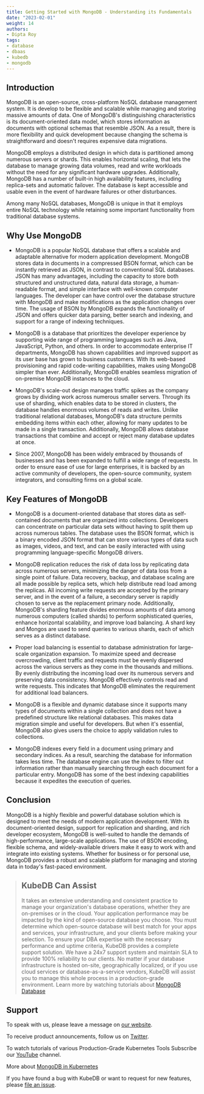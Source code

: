 ```yaml
---
title: Getting Started with MongoDB - Understanding its Fundamentals
date: "2023-02-01"
weight: 14
authors:
- Dipta Roy
tags:
- database
- dbaas
- kubedb
- mongodb
---
```


## Introduction
MongoDB is an open-source, cross-platform NoSQL database management system. It is develop to be flexible and scalable while managing and storing massive amounts of data. One of MongoDB's distinguishing characteristics is its document-oriented data model, which stores information as documents with optional schemas that resemble JSON. As a result, there is more flexibility and quick development because changing the schema is straightforward and doesn't requires expensive data migrations.

MongoDB employs a distributed design in which data is partitioned among numerous servers or shards. This enables horizontal scaling, that lets the database to manage growing data volumes, read and write workloads without the need for any significant hardware upgrades. Additionally, MongoDB has a number of built-in high availability features, including replica-sets and automatic failover. The database is kept accessible and usable even in the event of hardware failures or other disturbances.

Among many NoSQL databases, MongoDB is unique in that it employs entire NoSQL technology while retaining some important functionality from traditional database systems.


## Why Use MongoDB

- MongoDB is a popular NoSQL database that offers a scalable and adaptable alternative for modern application development. MongoDB stores data in documents in a compressed BSON format, which can be instantly retrieved as JSON, in contrast to conventional SQL databases. JSON has many advantages, including the capacity to store both structured and unstructured data, natural data storage, a human-readable format, and simple interface with well-known computer languages. The developer can have control over the database structure with MongoDB and make modifications as the application changes over time. The usage of BSON by MongoDB expands the functionality of JSON and offers quicker data parsing, better search and indexing, and support for a range of indexing techniques.

- MongoDB is a database that prioritizes the developer experience by supporting wide range of programming languages such as Java, JavaScript, Python, and others. In order to accommodate enterprise IT departments, MongoDB has shown capabilities and improved support as its user base has grown to business customers. With its web-based provisioning and rapid code-writing capabilities, makes using MongoDB simpler than ever. Additionally, MongoDB enables seamless migration of on-premise MongoDB instances to the cloud.

- MongoDB's scale-out design manages traffic spikes as the company grows by dividing work across numerous smaller servers. Through its use of sharding, which enables data to be stored in clusters, the database handles enormous volumes of reads and writes. Unlike traditional relational databases, MongoDB's data structure permits embedding items within each other, allowing for many updates to be made in a single transaction. Additionally, MongoDB allows database transactions that combine and accept or reject many database updates at once.

- Since 2007, MongoDB has been widely embraced by thousands of businesses and has been expanded to fulfill a wide range of requests. In order to ensure ease of use for large enterprises, it is backed by an active community of developers, the open-source community, system integrators, and consulting firms on a global scale.


## Key Features of MongoDB

- MongoDB is a document-oriented database that stores data as self-contained documents that are organized into collections. Developers can concentrate on particular data sets without having to split them up across numerous tables. The database uses the BSON format, which is a binary encoded JSON format that can store various types of data such as images, videos, and text, and can be easily interacted with using programming language-specific MongoDB drivers.

- MongoDB replication reduces the risk of data loss by replicating data across numerous servers, minimizing the danger of data loss from a single point of failure. Data recovery, backup, and database scaling are all made possible by replica sets, which help distribute read load among the replicas. All incoming write requests are accepted by the primary server, and in the event of a failure, a secondary server is rapidly chosen to serve as the replacement primary node. Additionally, MongoDB's sharding feature divides enormous amounts of data among numerous computers (called shards) to perform sophisticated queries, enhance horizontal scalability, and improve load balancing. A shard key and Mongos are used to send queries to various shards, each of which serves as a distinct database.

- Proper load balancing is essential to database administration for large-scale organization expansion. To maximize speed and decrease overcrowding, client traffic and requests must be evenly dispersed across the various servers as they come in the thousands and millions. By evenly distributing the incoming load over its numerous servers and preserving data consistency. MongoDB effectively controls read and write requests. This indicates that MongoDB eliminates the requirement for additional load balancers.

- MongoDB is a flexible and dynamic database since it supports many types of documents within a single collection and does not have a predefined structure like relational databases. This makes data migration simple and useful for developers. But when it's essential, MongoDB also gives users the choice to apply validation rules to collections.

- MongoDB indexes every field in a document using primary and secondary indices. As a result, searching the database for information takes less time. The database engine can use the index to filter out information rather than manually searching through each document for a particular entry. MongoDB has some of the best indexing capabilities because it expedites the execution of queries.


## Conclusion
MongoDB is a highly flexible and powerful database solution which is designed to meet the needs of modern application development. With its document-oriented design, support for replication and sharding, and rich developer ecosystem, MongoDB is well-suited to handle the demands of high-performance, large-scale applications. The use of BSON encoding, flexible schema, and widely-available drivers make it easy to work with and integrate into existing systems. Whether for business or for personal use, MongoDB provides a robust and scalable platform for managing and storing data in today's fast-paced environment.



> ## KubeDB Can Assist
> It takes an extensive understanding and consistent practice to manage your organization's database operations, whether they are on-premises or in the cloud. Your application performance may be impacted by the kind of open-source database you choose. You must determine which open-source database will best match for your apps and services, your infrastructure, and your clients before making your selection. 
> To ensure your DBA expertise with the necessary performance and uptime criteria, KubeDB provides a complete support solution. We have a 24x7 support system and maintain SLA to provide 100% reliability to our clients. No matter if your database infrastructure is hosted on-site, geographically localized, or if you use cloud services or database-as-a-service vendors, KubeDB will assist you to manage this whole process in a production-grade environment. Learn more by watching tutorials about [MongoDB Database](https://youtube.com/playlist?list=PLoiT1Gv2KR1jZmdzRaQW28eX4zR9lvUqf)











## Support

To speak with us, please leave a message on [our website](https://appscode.com/contact/).

To receive product announcements, follow us on [Twitter](https://twitter.com/KubeDB).

To watch tutorials of various Production-Grade Kubernetes Tools Subscribe our [YouTube](https://www.youtube.com/c/AppsCodeInc/) channel.

More about [MongoDB in Kubernetes](https://kubedb.com/kubernetes/databases/run-and-manage-mongodb-on-kubernetes/)

If you have found a bug with KubeDB or want to request for new features, please [file an issue](https://github.com/kubedb/project/issues/new).
